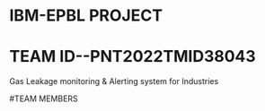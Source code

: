 # IBM-EPBL PROJECT
# TEAM ID--PNT2022TMID38043
Gas Leakage monitoring &amp; Alerting system for Industries


#TEAM MEMBERS
   
  
  
  
